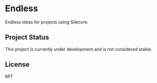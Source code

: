 # Endless

Endless ideas for projects using Sitecore.

## Project Status

This project is currently under development and is not considered stable.

## License

MIT
